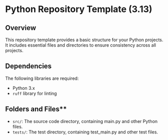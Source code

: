 # Python Repository Template (3.13)

## Overview

This repository template provides a basic structure for your Python
projects. It includes essential files and directories to ensure
consistency across all projects.

## Dependencies

The following libraries are required:

* Python 3.x
* `ruff` library for linting

## Folders and Files**

* `src/`: The source code directory, containing main.py and other Python
files.
* `tests/`: The test directory, containing test_main.py and other test
files.
